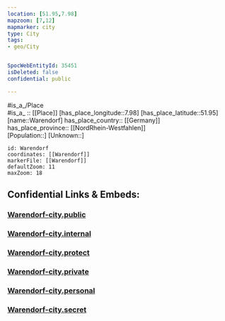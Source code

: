 ```yaml
---
location: [51.95,7.98] 
mapzoom: [7,12] 
mapmarker: city 
type: City
tags:
- geo/City


SpocWebEntityId: 35451
isDeleted: false
confidential: public

---
```

#is_a_/Place  
#is_a_ :: [[Place]] 
[has_place_longitude::7.98] 
[has_place_latitude::51.95] 
[name::Warendorf] 
has_place_country:: [[Germany]]  
has_place_province:: [[NordRhein-Westfahlen]]  
[Population::] 
[Unknown::] 


```leaflet
id: Warendorf
coordinates: [[Warendorf]] 
markerFile: [[Warendorf]] 
defaultZoom: 11 
maxZoom: 18
```


## Confidential Links & Embeds: 

### [Warendorf-city.public](/_public/\Earth\Continent\Europe\Europe~Central\Germany\Germany~West\Nordrhein-Westfalen\counties~NW\Warendorf\cities~WarendorfWarendorf-city.public.md) 

### [Warendorf-city.internal](/_internal/\Earth\Continent\Europe\Europe~Central\Germany\Germany~West\Nordrhein-Westfalen\counties~NW\Warendorf\cities~WarendorfWarendorf-city.internal.md) 

### [Warendorf-city.protect](/_protect/\Earth\Continent\Europe\Europe~Central\Germany\Germany~West\Nordrhein-Westfalen\counties~NW\Warendorf\cities~WarendorfWarendorf-city.protect.md) 

### [Warendorf-city.private](/_private/\Earth\Continent\Europe\Europe~Central\Germany\Germany~West\Nordrhein-Westfalen\counties~NW\Warendorf\cities~WarendorfWarendorf-city.private.md) 

### [Warendorf-city.personal](/_personal/\Earth\Continent\Europe\Europe~Central\Germany\Germany~West\Nordrhein-Westfalen\counties~NW\Warendorf\cities~WarendorfWarendorf-city.personal.md) 

### [Warendorf-city.secret](/_secret/\Earth\Continent\Europe\Europe~Central\Germany\Germany~West\Nordrhein-Westfalen\counties~NW\Warendorf\cities~WarendorfWarendorf-city.secret.md)

